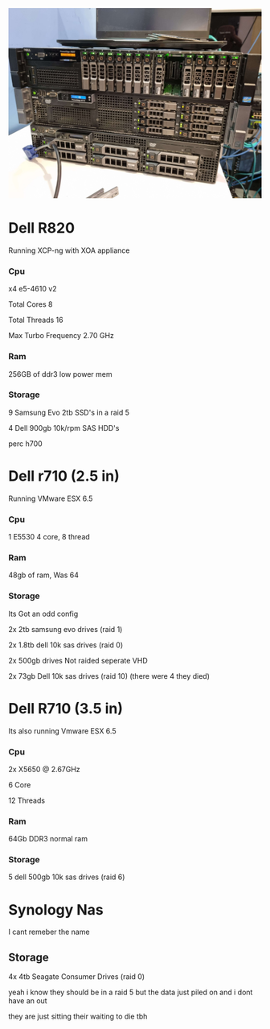 ![](./images/servers.jpg)
# Dell R820

 Running XCP-ng with XOA appliance
### Cpu
x4 e5-4610 v2

Total Cores
8

Total Threads
16

Max Turbo Frequency
2.70 GHz

### Ram

256GB of ddr3 low power mem


### Storage
9 Samsung Evo 2tb SSD's in a raid 5

4 Dell 900gb 10k/rpm SAS HDD's

perc h700

# Dell r710 (2.5 in)
Running VMware ESX 6.5

### Cpu
1 E5530 4 core, 8 thread
### Ram
48gb of ram, Was 64

### Storage
Its Got an odd config

2x 2tb samsung evo drives (raid 1)

2x 1.8tb dell 10k sas drives (raid 0)

2x 500gb drives Not raided seperate VHD

2x 73gb Dell 10k sas drives (raid 10) (there were 4 they died)

# Dell R710 (3.5 in)
Its also running Vmware ESX 6.5

### Cpu
2x X5650 @ 2.67GHz

6 Core

12 Threads
### Ram
64Gb DDR3 normal ram
### Storage
5 dell 500gb 10k sas drives (raid 6)

# Synology Nas
I cant remeber the name
## Storage
4x 4tb Seagate Consumer Drives (raid 0)

yeah i know they should be in a raid 5 but the data just piled on and i dont have an out

they are just sitting their waiting to die tbh